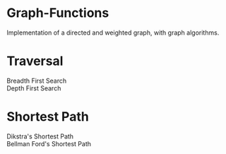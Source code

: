 # Graph-Functions
Implementation of a directed and weighted graph, with graph algorithms.
# Traversal
Breadth First Search  
Depth First Search
# Shortest Path
Dikstra's Shortest Path  
Bellman Ford's Shortest Path
